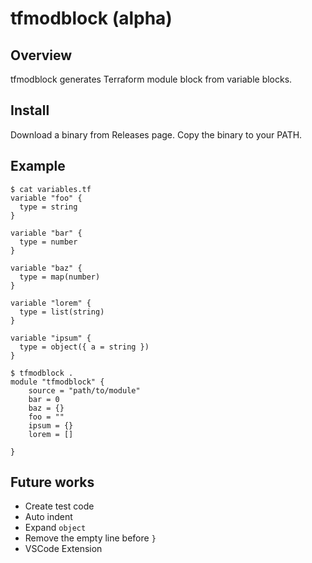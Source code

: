 # tfmodblock (alpha)

## Overview

tfmodblock generates Terraform module block from variable blocks.

## Install

Download a binary from Releases page.
Copy the binary to your PATH.

## Example

```hcl
$ cat variables.tf
variable "foo" {
  type = string
}

variable "bar" {
  type = number
}

variable "baz" {
  type = map(number)
}

variable "lorem" {
  type = list(string)
}

variable "ipsum" {
  type = object({ a = string })
}
```

```hcl
$ tfmodblock .
module "tfmodblock" {
    source = "path/to/module"
    bar = 0
    baz = {}
    foo = ""
    ipsum = {}
    lorem = []
    
}
```

## Future works

- Create test code
- Auto indent
- Expand `object`
- Remove the empty line before `}`
- VSCode Extension
